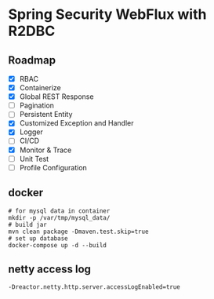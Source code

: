 # Spring Security WebFlux with R2DBC

## Roadmap

- [x] RBAC
- [x] Containerize
- [x] Global REST Response
- [ ] Pagination
- [ ] Persistent Entity
- [x] Customized Exception and Handler
- [x] Logger
- [ ] CI/CD
- [x] Monitor & Trace
- [ ] Unit Test
- [ ] Profile Configuration

## docker

```shell
# for mysql data in container
mkdir -p /var/tmp/mysql_data/
# build jar
mvn clean package -Dmaven.test.skip=true
# set up database
docker-compose up -d --build
```

## netty access log

```text
-Dreactor.netty.http.server.accessLogEnabled=true
```
